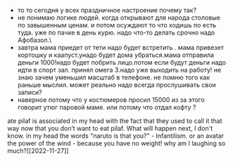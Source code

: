 - то то сегодня у всех праздничное настроение почему так?
- не понимаю логике людей. когда открывают для народа столовые по завышенным ценам. и потом осуждают то что ходишь по есть туда. уже по пачке в день курю. надо что-то делать срочно надо Афобазол.\\
- завтра мама приедет от тети надо будет встретить . мама привезет кортошку и каапуст.унадо  будет дома убраться.мама отправила деньги 1000!надо будет побрить лицо.потом если будут деньги надо идти в спорт зал. принял омега 3.надо уже выходить на работу! не знаю зачем уменьшил масштаб в телефоне. не помню того как раньше мыслил. может реально надо всегда прослушивать свои записи? 
- наверное потому что у костюмеров просил 15000  из за этого говорит утюг паровой маме. или потому что отдал кофту ?

ate pilaf is associated in my head with the fact that they used to call it that way now that you don’t want to eat pilaf.  What will happen next, I don't know.  in my head the words "naruto is that you?"  - Infantilism.  or an avatar the power of the wind - because you have no weight!  why am I laughing so much?[[2022-11-27]]